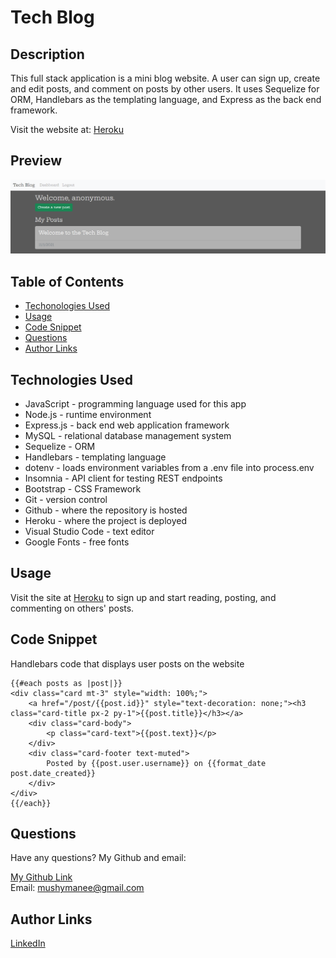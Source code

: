 # Tech Blog

## Description 

This full stack application is a mini blog website. A user can sign up, create and edit posts, and comment on posts by other users. It uses Sequelize for ORM, Handlebars as the templating language, and Express as the back end framework.

Visit the website at: [Heroku](https://damp-escarpment-99267.herokuapp.com/)

## Preview
![alt blog](assets/dashboard.png)

## Table of Contents

* [Techonologies Used](#technologies-used)
* [Usage](#usage)
* [Code Snippet](#code-snippet)
* [Questions](#questions)
* [Author Links](#author-links)

## Technologies Used

- JavaScript - programming language used for this app
- Node.js - runtime environment
- Express.js - back end web application framework
- MySQL - relational database management system
- Sequelize - ORM
- Handlebars - templating language
- dotenv - loads environment variables from a .env file into process.env
- Insomnia - API client for testing REST endpoints
- Bootstrap - CSS Framework
- Git - version control
- Github - where the repository is hosted
- Heroku - where the project is deployed
- Visual Studio Code - text editor
- Google Fonts - free fonts

## Usage

Visit the site at [Heroku](https://damp-escarpment-99267.herokuapp.com/) to sign up and start reading, posting, and commenting on others' posts.

## Code Snippet

Handlebars code that displays user posts on the website
```
{{#each posts as |post|}}
<div class="card mt-3" style="width: 100%;">
    <a href="/post/{{post.id}}" style="text-decoration: none;"><h3 class="card-title px-2 py-1">{{post.title}}</h3></a>
    <div class="card-body">
        <p class="card-text">{{post.text}}</p>
    </div>
    <div class="card-footer text-muted">
        Posted by {{post.user.username}} on {{format_date post.date_created}}
    </div>
</div>
{{/each}}
```

## Questions

Have any questions? My Github and email:

[My Github Link](https://github.com/mushymane)  
Email: mushymanee@gmail.com

## Author Links
[LinkedIn](https://www.linkedin.com/in/luigilantin/)
